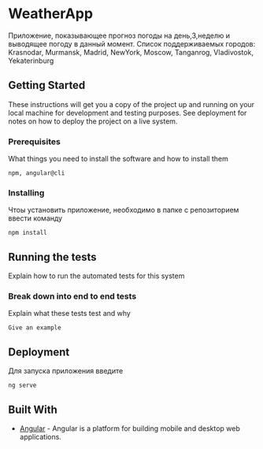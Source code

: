 # WeatherApp

Приложение, показывающее прогноз погоды на день,3,неделю и выводящее погоду в данный момент.
Список поддерживаемых городов: Krasnodar, Murmansk, Madrid, NewYork, Moscow, Tanganrog, Vladivostok, Yekaterinburg 

## Getting Started

These instructions will get you a copy of the project up and running on your local machine for development and testing purposes. See deployment for notes on how to deploy the project on a live system.

### Prerequisites

What things you need to install the software and how to install them

```
npm, angular@cli
```

### Installing

Чтоы установить приложение, необходимо в папке с репозиторием ввести команду

```
npm install
```

## Running the tests

Explain how to run the automated tests for this system

### Break down into end to end tests

Explain what these tests test and why

```
Give an example
```



## Deployment

Для запуска приложения введите 

```
ng serve
```

## Built With

* [Angular](https://angular.io/docs) - Angular is a platform for building mobile and desktop web applications. 





